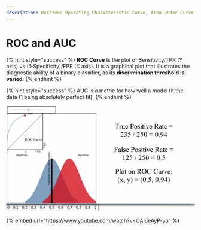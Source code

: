 ```yaml
---
description: Receiver Operating Characteristic Curve, Area Under Curve
---
```


# ROC and AUC

{% hint style="success" %}
**ROC Curve** Is the plot of Sensitivity/TPR (Y axis) vs (1-Specificity)/FPR (X axis). It is a graphical plot that illustrates the diagnostic ability of a binary classifier, as its **discrimination threshold is varied**.&#x20;
{% endhint %}

{% hint style="success" %}
AUC is a metric for how well a model fit the data (1 being absolutely perfect fit).
{% endhint %}

![](<../.gitbook/assets/Screen Shot 2020-04-01 at 11.51.16 PM.png>)

{% embed url="https://www.youtube.com/watch?v=OAl6eAyP-yo" %}

